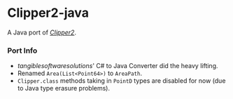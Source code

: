 # Clipper2-java
A Java port of _[Clipper2](https://github.com/AngusJohnson/Clipper2)_.

### Port Info
* _tangiblesoftwaresolutions_' C# to Java Converter did the heavy lifting.
* Renamed `Area(List<Point64>)` to `AreaPath`.
* `Clipper.class` methods taking in `PointD` types are disabled for now (due to Java type erasure problems).
